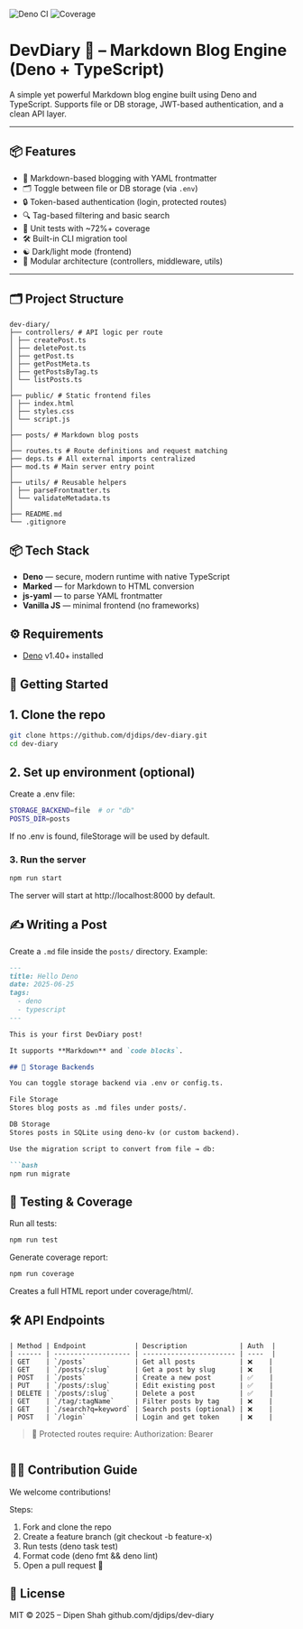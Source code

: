 ![Deno CI](https://github.com/djdips/dev-diary/actions/workflows/ci.yml/badge.svg)
![Coverage](https://img.shields.io/badge/coverage-72%25-yellowgreen)

# DevDiary 📝 – Markdown Blog Engine (Deno + TypeScript)

A simple yet powerful Markdown blog engine built using Deno and TypeScript. Supports file or DB storage, JWT-based authentication, and a clean API layer.

---

## 📦 Features

- 📝 Markdown-based blogging with YAML frontmatter
- 🗂️ Toggle between file or DB storage (via `.env`)
- 🔒 Token-based authentication (login, protected routes)
- 🔍 Tag-based filtering and basic search
- 🧪 Unit tests with ~72%+ coverage
- 🛠️ Built-in CLI migration tool
- ☯️ Dark/light mode (frontend)
- 🧩 Modular architecture (controllers, middleware, utils)

---

## 🗂️ Project Structure

```
dev-diary/
├── controllers/ # API logic per route
│ ├── createPost.ts
│ ├── deletePost.ts
│ ├── getPost.ts
│ ├── getPostMeta.ts
│ ├── getPostsByTag.ts
│ └── listPosts.ts
│
├── public/ # Static frontend files
│ ├── index.html
│ ├── styles.css
│ └── script.js
│
├── posts/ # Markdown blog posts
│
├── routes.ts # Route definitions and request matching
├── deps.ts # All external imports centralized
├── mod.ts # Main server entry point
│
├── utils/ # Reusable helpers
│ ├── parseFrontmatter.ts
│ └── validateMetadata.ts
│
├── README.md
└── .gitignore
```

## 📦 Tech Stack

- **Deno** — secure, modern runtime with native TypeScript  
- **Marked** — for Markdown to HTML conversion  
- **js-yaml** — to parse YAML frontmatter  
- **Vanilla JS** — minimal frontend (no frameworks)  

## ⚙️ Requirements

- [Deno](https://deno.land/) v1.40+ installed

## 🚀 Getting Started

## 1. Clone the repo

```bash
git clone https://github.com/djdips/dev-diary.git
cd dev-diary
```

## 2. Set up environment (optional)

Create a .env file:

```bash
STORAGE_BACKEND=file  # or "db"
POSTS_DIR=posts
```
If no .env is found, fileStorage will be used by default.

### 3. Run the server

```bash
npm run start
```
The server will start at http://localhost:8000 by default.

## ✍️ Writing a Post

Create a `.md` file inside the `posts/` directory. Example:

```markdown
---
title: Hello Deno
date: 2025-06-25
tags:
  - deno
  - typescript
---

This is your first DevDiary post!

It supports **Markdown** and `code blocks`.

## 📁 Storage Backends

You can toggle storage backend via .env or config.ts.

File Storage
Stores blog posts as .md files under posts/.

DB Storage
Stores posts in SQLite using deno-kv (or custom backend).

Use the migration script to convert from file → db:

```bash
npm run migrate
```

## 🧪 Testing & Coverage
Run all tests:

```bash
npm run test
```

Generate coverage report:

```bash
npm run coverage
```
Creates a full HTML report under coverage/html/.

## 🛠️ API Endpoints
```
| Method | Endpoint            | Description             | Auth  |
| ------ | ------------------- | ----------------------- | ----  |
| GET    | `/posts`            | Get all posts           | ❌    |
| GET    | `/posts/:slug`      | Get a post by slug      | ❌    |
| POST   | `/posts`            | Create a new post       | ✅    |
| PUT    | `/posts/:slug`      | Edit existing post      | ✅    |
| DELETE | `/posts/:slug`      | Delete a post           | ✅    |
| GET    | `/tag/:tagName`     | Filter posts by tag     | ❌    |
| GET    | `/search?q=keyword` | Search posts (optional) | ❌    |
| POST   | `/login`            | Login and get token     | ❌    |

```
   > 🔐 Protected routes require:
   > Authorization: Bearer <token>
```
```

## 🧑‍💻 Contribution Guide
We welcome contributions!

Steps:
1. Fork and clone the repo
2. Create a feature branch (git checkout -b feature-x)
3. Run tests (deno task test)
4. Format code (deno fmt && deno lint)
5. Open a pull request 🚀

## 📄 License
MIT © 2025 – Dipen Shah
github.com/djdips/dev-diary